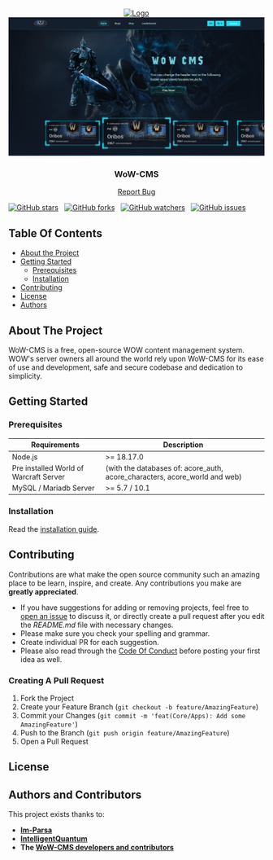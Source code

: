<br/>
<p align="center">
  <a href="https://github.com/NeuronCore/WoW-CMS">
    <img src="https://github.com/NeuronCore/WoW-CMS/blob/main/apps/client/public/images/logos/wow_cms-wotlk.png?raw=true" alt="Logo" height="180">
    <img src="https://github.com/NeuronCore/WoW-CMS/blob/main/.github/screenshot.png?raw=true" height="fit-content" alt="Screenshot">
  </a>

<h3 align="center">WoW-CMS</h3>

  <p align="center">
    <a href="https://github.com/NeuronCore/WoW-CMS/issues">Report Bug</a>
  </p>


[![GitHub stars](https://img.shields.io/github/stars/NeuronCore/WoW-CMS.svg?style=for-the-badge)](https://github.com/NeuronCore/WoW-CMS/stargazers)
&nbsp;
[![GitHub forks](https://img.shields.io/github/forks/NeuronCore/WoW-CMS.svg?style=for-the-badge)](https://github.com/NeuronCore/WoW-CMS/forks)
&nbsp;
[![GitHub watchers](https://img.shields.io/github/watchers/NeuronCore/WoW-CMS.svg?style=for-the-badge)](https://github.com/NeuronCore/WoW-CMS/watchers)
&nbsp;
[![GitHub issues](https://img.shields.io/github/issues-raw/NeuronCore/WoW-CMS.svg?style=for-the-badge)](https://github.com/NeuronCore/WoW-CMS/issues)

## Table Of Contents

* [About the Project](#about-the-project)
* [Getting Started](#getting-started)
    * [Prerequisites](#prerequisites)
    * [Installation](#installation)
* [Contributing](#contributing)
* [License](#license)
* [Authors](#authors-and-contributors)

## About The Project

WoW-CMS is a free, open-source WOW content management system. WOW's server owners all around the world rely upon WoW-CMS for its ease of use and development, safe and secure codebase and dedication to simplicity.

## Getting Started

### Prerequisites

| Requirements                           | Description                                                             |
|----------------------------------------|-------------------------------------------------------------------------|
| Node.js                | \>= 18.17.0                                                             |
| Pre installed World of Warcraft Server | (with the databases of: acore_auth, acore_characters, acore_world and web) |
| MySQL / Mariadb Server                 | \>= 5.7 / 10.1                                                          |

### Installation

Read the [installation guide](INSTALL.md).

## Contributing

Contributions are what make the open source community such an amazing place to be learn, inspire, and create. Any contributions you make are **greatly appreciated**.
* If you have suggestions for adding or removing projects, feel free to [open an issue](https://github.com/NeuronCore/WoW-CMS/issues/new) to discuss it, or directly create a pull request after you edit the *README.md* file with necessary changes.
* Please make sure you check your spelling and grammar.
* Create individual PR for each suggestion.
* Please also read through the [Code Of Conduct](https://github.com/NeuronCore/WoW-CMS/blob/main/.github/CODE_OF_CONDUCT.md) before posting your first idea as well.

### Creating A Pull Request

1. Fork the Project
2. Create your Feature Branch (`git checkout -b feature/AmazingFeature`)
3. Commit your Changes (`git commit -m 'feat(Core/Apps): Add some AmazingFeature'`)
4. Push to the Branch (`git push origin feature/AmazingFeature`)
5. Open a Pull Request

## License

[//]: # (The WoW-CMS source is released under the [GNU AGPL v3]&#40;https://github.com/NeuronCore/WoW-CMS/blob/main/LICENSE&#41;)

## Authors and Contributors

This project exists thanks to:

- **[Im-Parsa](https://github.com/im-parsa)**
- **[IntelligentQuantum](https://github.com/IntelligentQuantum)**
- **The [WoW-CMS developers and contributors](https://github.com/NeuronCore/WoW-CMS/graphs/contributors)**
